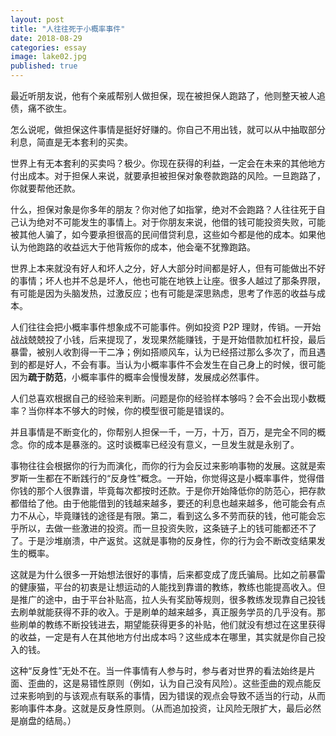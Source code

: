 ```yaml
---
layout: post
title: "人往往死于小概率事件"
date: 2018-08-29
categories: essay
image: lake02.jpg
published: true
---
```


最近听朋友说，他有个亲戚帮别人做担保，现在被担保人跑路了，他则整天被人追债，痛不欲生。

怎么说呢，做担保这件事情是挺好好赚的。你自己不用出钱，就可以从中抽取部分利息，简直是无本套利的买卖。

世界上有无本套利的买卖吗？极少。你现在获得的利益，一定会在未来的其他地方付出成本。对于担保人来说，就要承担被担保对象卷款跑路的风险。一旦跑路了，你就要帮他还款。

什么，担保对象是你多年的朋友？你对他了如指掌，绝对不会跑路？人往往死于自己认为绝对不可能发生的事情上。对于你朋友来说，他借的钱可能投资失败，可能被其他人骗了，如今要承担很高的民间借贷利息，这些如今都是他的成本。如果他认为他跑路的收益远大于他背叛你的成本，他会毫不犹豫跑路。

世界上本来就没有好人和坏人之分，好人大部分时间都是好人，但有可能做出不好的事情；坏人也并不总是坏人，他也可能在地铁上让座。很多人越过了那条界限，有可能是因为头脑发热，过激反应；也有可能是深思熟虑，思考了作恶的收益与成本。

人们往往会把小概率事件想象成不可能事件。例如投资 P2P 理财，传销。一开始战战兢兢投了小钱，后来提现了，发现果然能赚钱，于是开始借款加杠杆投，最后暴雷，被别人收割得一干二净；例如搭顺风车，认为已经搭过那么多次了，而且遇到的都是好人，不会有事。当认为小概率事件不会发生在自己身上的时候，很可能因为**疏于防范**，小概率事件的概率会慢慢发酵，发展成必然事件。

人们总喜欢根据自己的经验来判断。问题是你的经验样本够吗？会不会出现小数概率？当你样本不够大的时候，你的模型很可能是错误的。

并且事情是不断变化的，你帮别人担保一千，一万，十万，百万，是完全不同的概念。你的成本是暴涨的。这时谈概率已经没有意义，一旦发生就是永别了。

事物往往会根据你的行为而演化，而你的行为会反过来影响事物的发展。这就是索罗斯一生都在不断践行的“反身性”概念。一开始，你觉得这是小概率事件，觉得借你钱的那个人很靠谱，毕竟每次都按时还款。于是你开始降低你的防范心，把存款都借给了他。由于他能借到的钱越来越多，要还的利息也越来越多，他可能会有点力不从心，毕竟赚钱的途径是有限。第二，看到这么多不劳而获的钱，他可能会忘乎所以，去做一些激进的投资。而一旦投资失败，这条链子上的钱可能都还不了了。于是沙堆崩溃，中产返贫。这就是事物的反身性，你的行为会不断改变结果发生的概率。

这就是为什么很多一开始想法很好的事情，后来都变成了庞氏骗局。比如之前暴雷的健康猫，平台的初衷是让想运动的人能找到靠谱的教练，教练也能提高收入。但是推广的途中，由于平台补贴高，拉人头有奖励等规则，很多教练发现靠自己投钱去刷单就能获得不菲的收入。于是刷单的越来越多，真正服务学员的几乎没有。那些刷单的教练不断投钱进去，期望能获得更多的补贴，他们就没有想过在这里获得的收益，一定是有人在其他地方付出成本吗？这些成本在哪里，其实就是你自己投入的钱。

这种“反身性”无处不在。当一件事情有人参与时，参与者对世界的看法始终是片面、歪曲的，这是易错性原则（例如，认为自己没有风险）。这些歪曲的观点能反过来影响到的与该观点有联系的事情，因为错误的观点会导致不适当的行动，从而影响事件本身。这就是反身性原则。（从而追加投资，让风险无限扩大，最后必然是崩盘的结局。）

